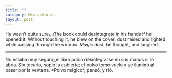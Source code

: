 ```yaml
---
title: ""
category: Microstories
layout: post
---
```

He wasn’t quite sure<del>,</del><ins title="edited on 2022/11/21">.</ins> <del>t</del><ins title="edited on 2022/11/21">T</ins>he book could desintegrate in his hands if he opened it. Without touching it, he blew on the cover; dust raised and lighted while passing through the window. *Magic dust*, he thought, and laughed.
<hr class="column">
No estaba muy seguro<del>,</del><ins title="edited on 2022/12/18">.</ins>el libro podía desintegrarse en sus manos si lo abría. Sin tocarlo, sopló la cubierta; el polvo tomó vuelo y se iluminó al pasar por la ventana. *Polvo mágico*, pensó, y rió.
